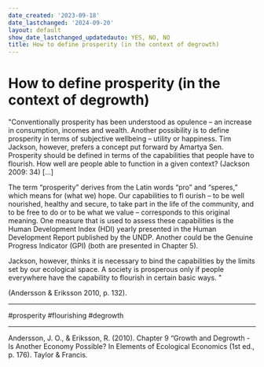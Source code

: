```yaml
---
date_created: '2023-09-18'
date_lastchanged: '2024-09-20'
layout: default
show_date_lastchanged_updatedauto: YES, NO, NO
title: How to define prosperity (in the context of degrowth)
---
```

# How to define prosperity (in the context of degrowth)
"Conventionally prosperity has been understood as opulence  – an increase in  consumption, incomes and wealth. Another possibility is to define prosperity in terms of subjective wellbeing  – utility or happiness. Tim Jackson, however, prefers  a concept put forward by Amartya Sen. Prosperity should be defined in terms of  the capabilities that people have to flourish.  How well are people able to function in a given context? (Jackson 2009: 34)
[...]

The term “prosperity” derives from the Latin words “pro” and “speres,” which means for  (what we) hope. Our capabilities to  fl  ourish – to be well nourished, healthy and  secure, to take part in the life of the community, and to be free to do or to be what  we value – corresponds to this original meaning. One measure that is used to  assess these capabilities is the  Human Development Index  (HDI) yearly presented  in the Human Development Report published by the UNDP. Another could be the  Genuine Progress Indicator  (GPI) (both are presented in Chapter 5).

Jackson, however, thinks it is necessary to bind the capabilities by the limits set  by our ecological space. A society is prosperous only if people everywhere have  the capability to flourish in certain basic ways. "

(Andersson & Eriksson 2010, p. 132). 


________
#prosperity #flourishing #degrowth
________
Andersson, J. O., & Eriksson, R. (2010). Chapter 9 “Growth and Degrowth - Is Another Economy Possible? In Elements of Ecological Economics (1st ed., p. 176). Taylor & Francis.


